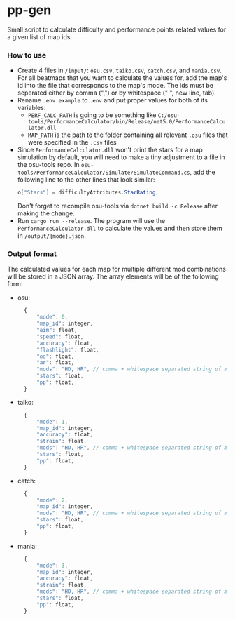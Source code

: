 # pp-gen

Small script to calculate difficulty and performance points related values for a given list of map ids.

### How to use

- Create 4 files in `/input/`: `osu.csv`, `taiko.csv`, `catch.csv`, and `mania.csv`. For all beatmaps that you want to calculate the values for, add the map's id into the file that corresponds to the map's mode. The ids must be seperated either by comma (",") or by whitespace (" ", new line, tab).
- Rename `.env.example` to `.env` and put proper values for both of its variables:
  - `PERF_CALC_PATH` is going to be something like `C:/osu-tools/PerformanceCalculator/bin/Release/net5.0/PerformanceCalculator.dll`
  - `MAP_PATH` is the path to the folder containing all relevant `.osu` files that were specified in the `.csv` files
- Since `PerformanceCalculator.dll` won't print the stars for a map simulation by default, you will need to make a tiny adjustment to a file in the osu-tools repo. In `osu-tools/PerformanceCalculator/Simulate/SimulateCommand.cs`, add the following line to the other lines that look similar:
    ```cs
    o["Stars"] = difficultyAttributes.StarRating;
    ```
    Don't forget to recompile osu-tools via `dotnet build -c Release` after making the change.
- Run `cargo run --release`. The program will use the `PerformanceCalculator.dll` to calculate the values and then store them in `/output/{mode}.json`.

### Output format

The calculated values for each map for multiple different mod combinations will be stored in a JSON array. The array elements will be of the following form:
- osu: 
  ```js
    {
        "mode": 0,
        "map_id": integer,
        "aim": float,
        "speed": float,
        "accuracy": float,
        "flashlight": float,
        "od": float,
        "ar": float,
        "mods": "HD, HR", // comma + whitespace separated string of mod abbreviations ("None" for nomod)
        "stars": float,
        "pp": float,
    }
  ```
- taiko: 
  ```js
    {
        "mode": 1,
        "map_id": integer,
        "accuracy": float,
        "strain": float,
        "mods": "HD, HR", // comma + whitespace separated string of mod abbreviations ("None" for nomod)
        "stars": float,
        "pp": float,
    }
  ```
- catch: 
  ```js
    {
        "mode": 2,
        "map_id": integer,
        "mods": "HD, HR", // comma + whitespace separated string of mod abbreviations ("None" for nomod)
        "stars": float,
        "pp": float,
    }
  ```
- mania: 
  ```js
    {
        "mode": 3,
        "map_id": integer,
        "accuracy": float,
        "strain": float,
        "mods": "HD, HR", // comma + whitespace separated string of mod abbreviations ("None" for nomod)
        "stars": float,
        "pp": float,
    }
  ```